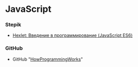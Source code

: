 # JavaScript

### Stepik
+ [Hexlet: Введение в программирование (JavaScript ES6)](https://stepik.org/13929)

### GitHub
+ GitHub "[HowProgrammingWorks](https://github.com/HowProgrammingWorks)"
